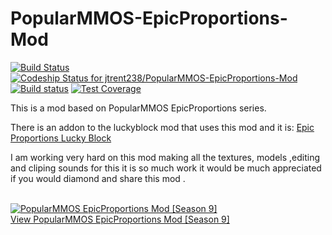 # PopularMMOS-EpicProportions-Mod 
[![Build Status](https://travis-ci.org/jtrent238/PopularMMOS-EpicProportions-Mod.svg?branch=master)](https://travis-ci.org/jtrent238/PopularMMOS-EpicProportions-Mod) [ ![Codeship Status for jtrent238/PopularMMOS-EpicProportions-Mod](https://codeship.com/projects/1003c190-4e1a-0134-ccf6-4e2c8cfaa9af/status?branch=master)](https://codeship.com/projects/170713) [![Build status](https://ci.appveyor.com/api/projects/status/6v8rpljgtauw2693?svg=true)](https://ci.appveyor.com/project/jtrent238/popularmmos-epicproportions-mod) [![Test Coverage](https://codeclimate.com/github/jtrent238/PopularMMOS-EpicProportions-Mod/badges/coverage.svg)](https://codeclimate.com/github/jtrent238/PopularMMOS-EpicProportions-Mod/coverage)

This is a mod based on PopularMMOS EpicProportions series. 

There is an addon to the luckyblock mod that uses this mod and it is: 
[Epic Proportions Lucky Block](https://github.com/jtrent238/Epic-Proportions-Lucky-Block)

I am working very hard on this mod making all the textures, models ,editing and cliping sounds for this it is so much work it would be much appreciated if you would diamond and share this mod .

<a href="http://www.planetminecraft.com/mod/popularmmos-epicproportions-mod-season-9/" title="PopularMMOS EpicProportions Mod [Season 9] Minecraft Mod"><br /><img src="http://www.planetminecraft.com/files/resource_media/screenshot/1627/7609de8af-110333696_thumb.jpg" alt="PopularMMOS EpicProportions Mod [Season 9]" border="0"/><br/>View PopularMMOS EpicProportions Mod [Season 9]</a>
